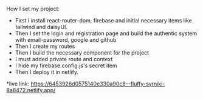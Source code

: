 How I set my project:

* First I install react-router-dom, firebase and initial necessary items like tailwind and daisyUI.
* Then I set the login and registration page and build the authentic system with email-password, google and github
* Then I create my routes
* Then I build the necessary component for the project
* I must added private route and context
* I hide my firebase.config.js's secret item
* Then I deploy it in netlify.

*live link: https://6453926d0575140e330a90c8--fluffy-syrniki-8a8472.netlify.app/